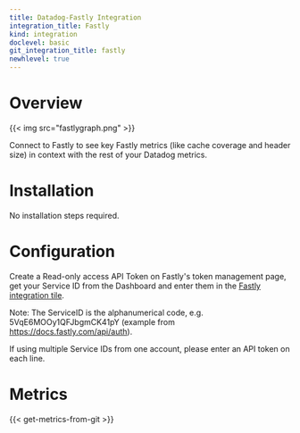 ```yaml
---
title: Datadog-Fastly Integration
integration_title: Fastly
kind: integration
doclevel: basic
git_integration_title: fastly
newhlevel: true
---
```

# Overview

{{< img src="fastlygraph.png" >}}

Connect to Fastly to see key Fastly metrics (like cache coverage and header size) in context with the rest of your Datadog metrics.

# Installation

No installation steps required.

# Configuration

Create a Read-only access API Token on Fastly's token management page, get your Service ID from the Dashboard and enter them in the [Fastly integration tile](https://app.datadoghq.com/account/settings#integrations/fastly).

Note: The ServiceID is the alphanumerical code, e.g. 5VqE6MOOy1QFJbgmCK41pY (example from https://docs.fastly.com/api/auth).

If using multiple Service IDs from one account, please enter an API token on each line.

# Metrics

{{< get-metrics-from-git >}}
